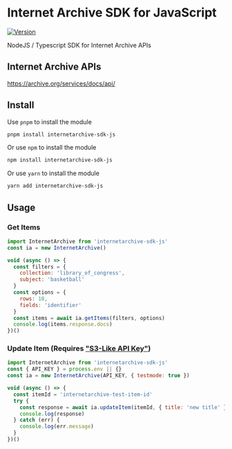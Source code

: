 # Internet Archive SDK for JavaScript
[![Version](https://img.shields.io/npm/v/internetarchive-sdk-js.svg)](https://www.npmjs.org/package/internetarchive-sdk-js)

NodeJS / Typescript SDK for Internet Archive APIs

## Internet Archive APIs
https://archive.org/services/docs/api/

## Install
Use `pnpm` to install the module
```bash
pnpm install internetarchive-sdk-js
```
Or use `npm` to install the module
```bash
npm install internetarchive-sdk-js
```
Or use `yarn` to install the module
```bash
yarn add internetarchive-sdk-js
```

## Usage
### Get Items
```javascript
import InternetArchive from 'internetarchive-sdk-js'
const ia = new InternetArchive()

void (async () => {
  const filters = {
    collection: 'library_of_congress',
    subject: 'basketball'
  }
  const options = {
    rows: 10,
    fields: 'identifier'
  }
  const items = await ia.getItems(filters, options)
  console.log(items.response.docs)
})()
```
  
### Update Item (Requires ["S3-Like API Key"](https://archive.org/account/s3.php))
```javascript
import InternetArchive from 'internetarchive-sdk-js'
const { API_KEY } = process.env || {}
const ia = new InternetArchive(API_KEY, { testmode: true })

void (async () => {
  const itemId = 'internetarchive-test-item-id'
  try {
    const response = await ia.updateItem(itemId, { title: 'new title' })
    console.log(response)
  } catch (err) {
    console.log(err.message)
  }
})()
```
